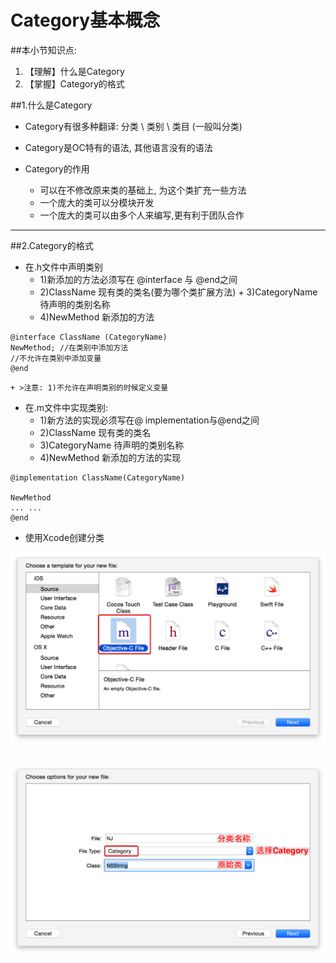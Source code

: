 # Category基本概念
##本小节知识点:
1. 【理解】什么是Category
2. 【掌握】Category的格式


##1.什么是Category
- Category有很多种翻译: 分类 \ 类别 \ 类目 (一般叫分类)

- Category是OC特有的语法, 其他语言没有的语法

- Category的作用
    + 可以在不修改原来类的基础上, 为这个类扩充一些方法
    + 一个庞大的类可以分模块开发
    + 一个庞大的类可以由多个人来编写,更有利于团队合作

---

##2.Category的格式
- 在.h文件中声明类别
    + 1)新添加的方法必须写在 @interface 与 @end之间
    + 2)ClassName 现有类的类名(要为哪个类扩展方法)            + 3)CategoryName 待声明的类别名称
    + 4)NewMethod 新添加的方法

```objc
@interface ClassName (CategoryName)
NewMethod; //在类别中添加方法
//不允许在类别中添加变量
@end
```
    + >注意: 1)不允许在声明类别的时候定义变量

- 在.m文件中实现类别:
    + 1)新方法的实现必须写在@ implementation与@end之间
    + 2)ClassName 现有类的类名
    + 3)CategoryName 待声明的类别名称
    + 4)NewMethod 新添加的方法的实现

```objc
@implementation ClassName(CategoryName)

NewMethod
... ...
@end
```

- 使用Xcode创建分类

![](../images/a7/Snip20150625_8.png)

![](../images/a7/Snip20150625_9.png)
---
